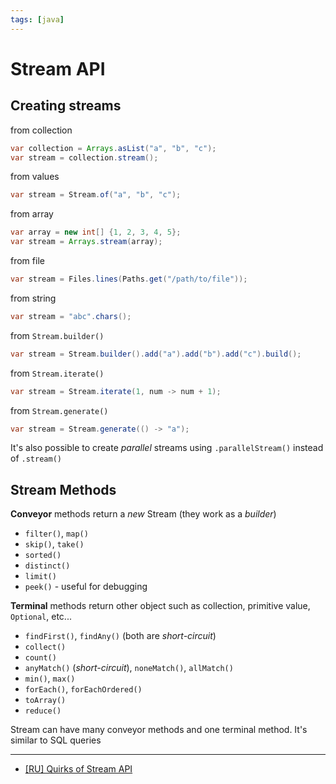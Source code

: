 ```yaml
---
tags: [java]
---
```


# Stream API

## Creating streams

from collection

```java
var collection = Arrays.asList("a", "b", "c");
var stream = collection.stream();
```

from values

```java
var stream = Stream.of("a", "b", "c");
```

from array

```java
var array = new int[] {1, 2, 3, 4, 5};
var stream = Arrays.stream(array);
```

from file

```java
var stream = Files.lines(Paths.get("/path/to/file"));
```

from string

```java
var stream = "abc".chars();
```

from `Stream.builder()`

```java
var stream = Stream.builder().add("a").add("b").add("c").build();
```

from `Stream.iterate()`

```java
var stream = Stream.iterate(1, num -> num + 1);
```

from `Stream.generate()`

```java
var stream = Stream.generate(() -> "a");
```

It's also possible to create _parallel_ streams using `.parallelStream()` instead of `.stream()`

## Stream Methods

**Conveyor** methods return a _new_ Stream (they work as a _builder_)

- `filter()`, `map()`
- `skip()`, `take()`
- `sorted()`
- `distinct()`
- `limit()`
- `peek()` - useful for debugging

**Terminal** methods return other object such as collection, primitive value, `Optional`, etc...

- `findFirst()`, `findAny()` (both are _short-circuit_)
- `collect()`
- `count()`
- `anyMatch()` (_short-circuit_), `noneMatch()`, `allMatch()`
- `min()`, `max()`
- `forEach()`, `forEachOrdered()`
- `toArray()`
- `reduce()`

Stream can have many conveyor methods and one terminal method.
It's similar to SQL queries

---

- [[RU] Quirks of Stream API](https://youtu.be/1_Zj3gS_a3E)
